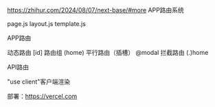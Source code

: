 https://zhihur.com/2024/08/07/next-base/#more
APP路由系统


page.js
layout.js
template.js

APP路由

动态路由
[id]
路由组
(home)
平行路由（插槽）
@modal
拦截路由
(.)home

API路由



"use client"客户端渲染

部署：https://vercel.com

